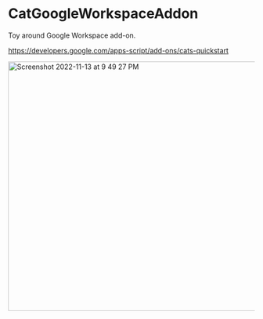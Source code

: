 # CatGoogleWorkspaceAddon
Toy around Google Workspace add-on.

https://developers.google.com/apps-script/add-ons/cats-quickstart

<img width="509" alt="Screenshot 2022-11-13 at 9 49 27 PM" src="https://user-images.githubusercontent.com/10393248/201585557-4773bc46-a131-4db1-860a-34815d8b1d7f.png">


